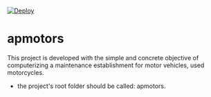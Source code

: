 [![Deploy](https://www.herokucdn.com/deploy/button.svg)](http://testediogo.herokuapp.com/)

# apmotors
This project is developed with the simple and concrete objective of computerizing a maintenance establishment for motor vehicles, used motorcycles.

- the project's root folder should be called: apmotors.
